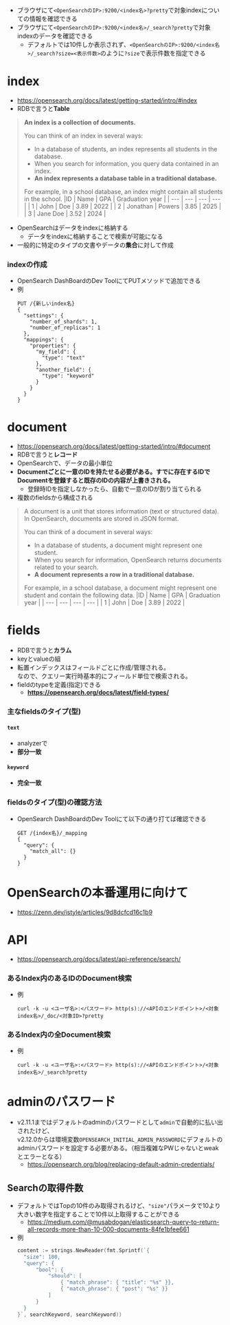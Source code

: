 - ブラウザにて`<OpenSearchのIP>:9200/<index名>?pretty`で対象indexについての情報を確認できる
- ブラウザにて`<OpenSearchのIP>:9200/<index名>/_search?pretty`で対象indexのデータを確認できる
  - デフォルトでは10件しか表示されず、`<OpenSearchのIP>:9200/<index名>/_search?size=<表示件数>`のように`?size`で表示件数を指定できる

# index
- https://opensearch.org/docs/latest/getting-started/intro/#index
- RDBで言うと**Table**
> **An index is a collection of documents.**
>
> You can think of an index in several ways:
>
> - In a database of students, an index represents all students in the database.
> - When you search for information, you query data contained in an index.
> - **An index represents a database table in a traditional database.**
>
>For example, in a school database, an index might contain all students in the school.
> |ID |	Name | GPA | Graduation year |
> | --- | --- | --- | --- |
> | 1	| John | Doe | 3.89 | 2022 |
> | 2 | Jonathan | Powers | 3.85 | 2025 |
> | 3	| Jane Doe | 3.52 | 2024 |
- OpenSearchはデータをindexに格納する
  - データをindexに格納することで検索が可能になる
- 一般的に特定のタイプの文書やデータの**集合**に対して作成

### indexの作成
- OpenSearch DashBoardのDev ToolにてPUTメソッドで追加できる
- 例  
  ```shell
  PUT /{新しいindex名}
  {
    "settings": {
      "number_of_shards": 1,
      "number_of_replicas": 1
    },
    "mappings": {
      "properties": {
        "my_field": {
          "type": "text"
        },
        "another_field": {
          "type": "keyword"
        }
      }
    }
  }
  ```

# document
- https://opensearch.org/docs/latest/getting-started/intro/#document
- RDBで言うと**レコード**
- OpenSearchで、データの最小単位
- **Documentごとに一意のIDを持たせる必要がある。すでに存在するIDでDocumentを登録すると既存のIDの内容が上書きされる。**
  - 登録時IDを指定しなかったら、自動で一意のIDが割り当てられる
- 複数のfieldsから構成される
> A document is a unit that stores information (text or structured data). In OpenSearch, documents are stored in JSON format.
> 
> You can think of a document in several ways:
> - In a database of students, a document might represent one student.
> - When you search for information, OpenSearch returns documents related to your search.
> - **A document represents a row in a traditional database.**
>
> For example, in a school database, a document might represent one student and contain the following data.
> |ID |	Name | GPA | Graduation year |
> | --- | --- | --- | --- |
> | 1	| John | Doe | 3.89 | 2022 |

# fields
- RDBで言うと**カラム**
- keyとvalueの組
- 転置インデックスはフィールドごとに作成/管理される。  
  なので、クエリー実行時基本的にフィールド単位で検索される。
- fieldのtypeを定義(指定)できる
  - **https://opensearch.org/docs/latest/field-types/**
### 主なfieldsのタイプ(型)
#### `text`
- analyzerで
- **部分一致**

#### `keyword`
- **完全一致**

### fieldsのタイプ(型)の確認方法
- OpenSearch DashBoardのDev Toolにて以下の通り打てば確認できる  
  ```shell
  GET /{index名}/_mapping
  {
    "query": {
      "match_all": {}
    }
  }
  ```

# OpenSearchの本番運用に向けて
- https://zenn.dev/istyle/articles/9d8dcfcd16c1b9

# API
- https://opensearch.org/docs/latest/api-reference/search/

### あるIndex内のあるIDのDocument検索
- 例  
  ```shell
  curl -k -u <ユーザ名>:<パスワード> http(s)://<APIのエンドポイント>/<対象index名>/_doc/<対象ID>?pretty
  ```

### あるIndex内の全Document検索
- 例  
  ```shell
  curl -k -u <ユーザ名>:<パスワード> http(s)://<APIのエンドポイント>/<対象index名>/_search?pretty
  ```

# adminのパスワード
- v2.11.1まではデフォルトのadminのパスワードとして`admin`で自動的に払い出されたけど、  
  v2.12.0からは環境変数`OPENSEARCH_INITIAL_ADMIN_PASSWORD`にデフォルトのadminパスワードを設定する必要がある。（相当複雑なPWじゃないとweakとエラーとなる）
  - https://opensearch.org/blog/replacing-default-admin-credentials/

## Searchの取得件数
- デフォルトではTopの10件のみ取得されるけど、`"size"`パラメータで10より大きい数字を指定することで10件以上取得することができる
  - https://medium.com/@musabdogan/elasticsearch-query-to-return-all-records-more-than-10-000-documents-84fe1bfee661
- 例  
  ```go
  content := strings.NewReader(fmt.Sprintf(`{
    "size": 100,
    "query": {
        "bool": {
            "should": [
                { "match_phrase": { "title": "%s" }},
                { "match_phrase": { "post": "%s" }}
            ]
        }
    }
  }`, searchKeyword, searchKeyword))
  ```